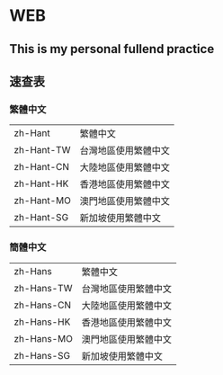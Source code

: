 # WEB 
## This is my personal fullend practice

## 速查表

### 繁體中文
|||
|:--|:--|
|zh-Hant|繁體中文|
|zh-Hant-TW|台灣地區使用繁體中文|
|zh-Hant-CN|大陸地區使用繁體中文|
|zh-Hant-HK|香港地區使用繁體中文|
|zh-Hant-MO|澳門地區使用繁體中文|
|zh-Hant-SG|新加坡使用繁體中文|

### 簡體中文
|||
|:--|:--|
|zh-Hans|繁體中文|
|zh-Hans-TW|台灣地區使用繁體中文|
|zh-Hans-CN|大陸地區使用繁體中文|
|zh-Hans-HK|香港地區使用繁體中文|
|zh-Hans-MO|澳門地區使用繁體中文|
|zh-Hans-SG|新加坡使用繁體中文|

